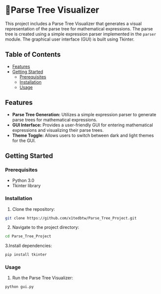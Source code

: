# 🌳Parse Tree Visualizer

This project includes a Parse Tree Visualizer that generates a visual representation of the parse tree for mathematical expressions. The parse tree is created using a simple expression parser implemented in the `parser` module. The graphical user interface (GUI) is built using Tkinter.

## Table of Contents
- [Features](#features)
- [Getting Started](#getting-started)
  - [Prerequisites](#prerequisites)
  - [Installation](#installation)
  - [Usage](#usage)

## Features

- **Parse Tree Generation:** Utilizes a simple expression parser to generate parse trees for mathematical expressions.
- **GUI Interface:** Provides a user-friendly GUI for entering mathematical expressions and visualizing their parse trees.
- **Theme Toggle:** Allows users to switch between dark and light themes for the GUI.

## Getting Started

### Prerequisites

- Python 3.0
- Tkinter library
  
### Installation
1. Clone the repository:
```bash
git clone https://github.com/x1tedbtw/Parse_Tree_Project.git
```
2. Navigate to the project directory:
```bash
cd Parse_Tree_Project
```
3.Install dependencies:
```bash
pip install tkinter
```
### Usage
1. Run the Parse Tree Visualizer:
```bash
python gui.py
```
